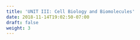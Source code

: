 ```yaml
---
title: 'UNIT III: Cell Biology and Biomolecules'
date: 2018-11-14T19:02:50-07:00
draft: false
weight: 3
---
```
















